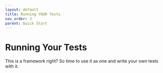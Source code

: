 ```yaml
---
layout: default
title: Running YOUR Tests
nav_order: 3
parent: Quick Start
---
```


# Running Your Tests

This is a framework right? So time to use it as one and write your own tests with it.
